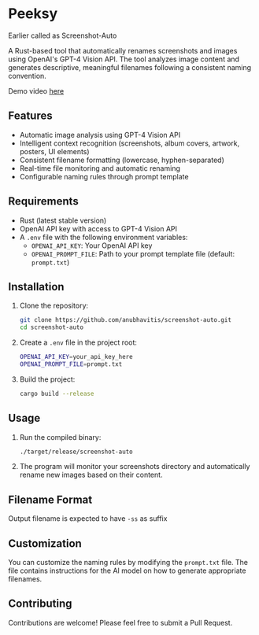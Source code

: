 # Peeksy

Earlier called as Screenshot-Auto

A Rust-based tool that automatically renames screenshots and images using OpenAI's GPT-4 Vision API. The tool analyzes image content and generates descriptive, meaningful filenames following a consistent naming convention.

Demo video [here](https://x.com/anubhavitis/status/1922303569639702976)

## Features

- Automatic image analysis using GPT-4 Vision API
- Intelligent context recognition (screenshots, album covers, artwork, posters, UI elements)
- Consistent filename formatting (lowercase, hyphen-separated)
- Real-time file monitoring and automatic renaming
- Configurable naming rules through prompt template

## Requirements

- Rust (latest stable version)
- OpenAI API key with access to GPT-4 Vision API
- A `.env` file with the following environment variables:
  - `OPENAI_API_KEY`: Your OpenAI API key
  - `OPENAI_PROMPT_FILE`: Path to your prompt template file (default: `prompt.txt`)

## Installation

1. Clone the repository:
   ```bash
   git clone https://github.com/anubhavitis/screenshot-auto.git
   cd screenshot-auto
   ```

2. Create a `.env` file in the project root:
   ```bash
   OPENAI_API_KEY=your_api_key_here
   OPENAI_PROMPT_FILE=prompt.txt
   ```

3. Build the project:
   ```bash
   cargo build --release
   ```

## Usage

1. Run the compiled binary:
   ```bash
   ./target/release/screenshot-auto
   ```

2. The program will monitor your screenshots directory and automatically rename new images based on their content.

## Filename Format

Output filename is expected to have ```-ss``` as suffix

## Customization

You can customize the naming rules by modifying the `prompt.txt` file. The file contains instructions for the AI model on how to generate appropriate filenames.

## Contributing

Contributions are welcome! Please feel free to submit a Pull Request. 

